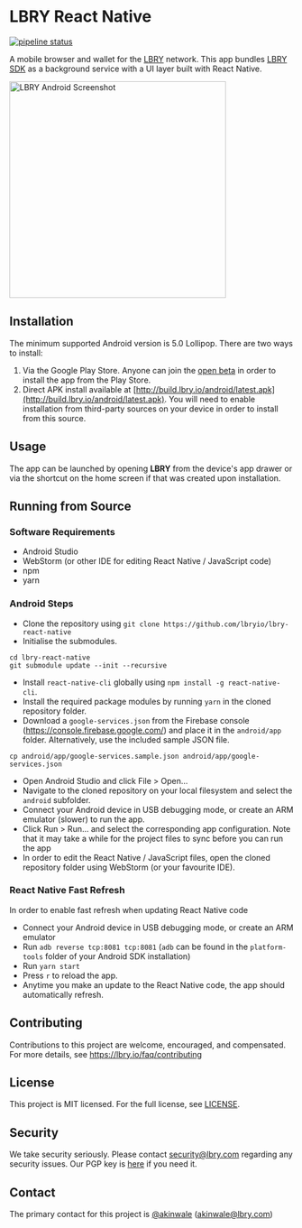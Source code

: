 # LBRY React Native
[![pipeline status](https://ci.lbry.tech/lbry/lbry-android/badges/master/pipeline.svg)](https://ci.lbry.tech/lbry/lbry-android/commits/master)

A mobile browser and wallet for the [LBRY](https://lbry.com) network. This app bundles [LBRY SDK](https://github.com/lbryio/lbry) as a background service with a UI layer built with React Native.

<img src="https://spee.ch/8/lbry-android.png" alt="LBRY Android Screenshot" width="384px" />

## Installation
The minimum supported Android version is 5.0 Lollipop. There are two ways to install:

1. Via the Google Play Store. Anyone can join the [open beta](https://play.google.com/apps/testing/io.lbry.browser) in order to install the app from the Play Store.
1. Direct APK install available at [http://build.lbry.io/android/latest.apk](http://build.lbry.io/android/latest.apk). You will need to enable installation from third-party sources on your device in order to install from this source.

## Usage
The app can be launched by opening **LBRY** from the device's app drawer or via the shortcut on the home screen if that was created upon installation.

## Running from Source
### Software Requirements
* Android Studio
* WebStorm (or other IDE for editing React Native / JavaScript code)
* npm
* yarn

### Android Steps
* Clone the repository using `git clone https://github.com/lbryio/lbry-react-native`
* Initialise the submodules.
```
cd lbry-react-native
git submodule update --init --recursive
```
* Install `react-native-cli` globally using `npm install -g react-native-cli`.
* Install the required package modules by running `yarn` in the cloned repository folder.
* Download a `google-services.json` from the Firebase console (https://console.firebase.google.com/) and place it in the `android/app` folder. Alternatively, use the included sample JSON file.
```
cp android/app/google-services.sample.json android/app/google-services.json
```
* Open Android Studio and click File > Open...
* Navigate to the cloned repository on your local filesystem and select the `android` subfolder.
* Connect your Android device in USB debugging mode, or create an ARM emulator (slower) to run the app.
* Click Run > Run... and select the corresponding app configuration. Note that it may take a while for the project files to sync before you can run the app
* In order to edit the React Native / JavaScript files, open the cloned repository folder using WebStorm (or your favourite IDE).

### React Native Fast Refresh
In order to enable fast refresh when updating React Native code
* Connect your Android device in USB debugging mode, or create an ARM emulator
* Run `adb reverse tcp:8081 tcp:8081` (`adb` can be found in the `platform-tools` folder of your Android SDK installation)
* Run `yarn start`
* Press `r` to reload the app.
* Anytime you make an update to the React Native code, the app should automatically refresh.

## Contributing
Contributions to this project are welcome, encouraged, and compensated. For more details, see https://lbry.io/faq/contributing

## License
This project is MIT licensed. For the full license, see [LICENSE](LICENSE).

## Security
We take security seriously. Please contact security@lbry.com regarding any security issues. Our PGP key is [here](https://keybase.io/lbry/key.asc) if you need it.

## Contact
The primary contact for this project is [@akinwale](https://github.com/akinwale) (akinwale@lbry.com)
